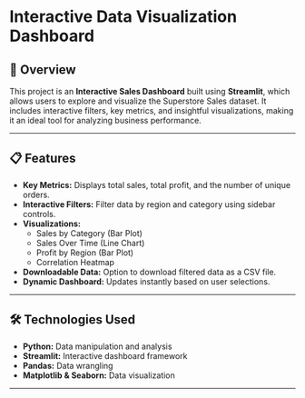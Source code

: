 # Interactive Data Visualization Dashboard

## 🚀 Overview
This project is an **Interactive Sales Dashboard** built using **Streamlit**, which allows users to explore and visualize the Superstore Sales dataset. It includes interactive filters, key metrics, and insightful visualizations, making it an ideal tool for analyzing business performance.

---

## 📋 Features
- **Key Metrics:** Displays total sales, total profit, and the number of unique orders.
- **Interactive Filters:** Filter data by region and category using sidebar controls.
- **Visualizations:**
  - Sales by Category (Bar Plot)
  - Sales Over Time (Line Chart)
  - Profit by Region (Bar Plot)
  - Correlation Heatmap
- **Downloadable Data:** Option to download filtered data as a CSV file.
- **Dynamic Dashboard:** Updates instantly based on user selections.

---

## 🛠️ Technologies Used
- **Python:** Data manipulation and analysis
- **Streamlit:** Interactive dashboard framework
- **Pandas:** Data wrangling
- **Matplotlib & Seaborn:** Data visualization

---
